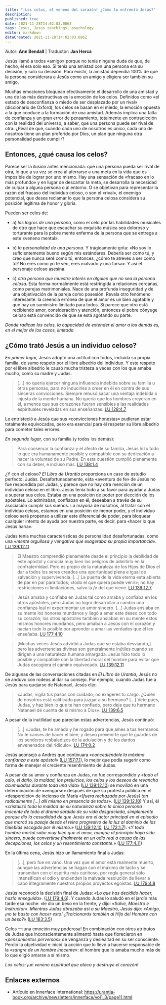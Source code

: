 ```yaml
---
title: "¡Los celos, el veneno del corazón! ¿Cómo lo enfrentó Jesús?"
description: 
published: true
date: 2021-11-28T14:02:03.086Z
tags: Jesus, Jesus teachings, psychology
editor: markdown
dateCreated: 2021-11-28T14:02:03.086Z
---
```


Autor: **Ann Bendall** | Traductor: **Jan Herca**

Jesús llamó a todos «amigo» porque no tenía ninguna duda de que, de hecho, él era solo eso. Si tenía una amistad con una persona era su decisión, y solo su decisión. Para existir, la amistad dependía 100% de que la persona considerara a Jesús como un amigo y eligiera ser también su amigo.

Muchas emociones bloquean efectivamente el desarrollo de una amistad y una de las más destructivas es la emoción de los celos. Definidos como «el estado de desconfianza o miedo de ser desplazado por un rival» (diccionario de Oxford), los celos se basan en el miedo, la emoción opuesta a la que conduce a la formación de una amistad. Además implica una falta de confianza y un gran error de pensamiento, totalmente en contradicción con la realidad del universo, a saber, que una persona puede ser rival de otra. ¿Rival de qué, cuando cada uno de nosotros es único, cada uno de nosotros tiene un plan preferido por Dios, un plan que ninguna otra personalidad puede cumplir?

## Entonces, ¿qué causa los celos?

Parece ser la ilusión antes mencionada: que una persona pueda ser rival de otra, lo que a su vez se crea al aferrarse a una meta en la vida que es imposible de lograr por uno mismo. Hay una sensación de «fracaso en lo más profundo» y en lugar de descartar la meta, se desarrolla la necesidad de culpar a alguna persona o al entorno. O se objetivan para representar la razón del fracaso del individuo celoso, o son el «rival», el enemigo potencial, que desea reclamar lo que la persona celosa considera su posición legítima de honor y gloria.

Pueden ser celos de:

* a) _los logros de una persona,_ como el celo por las habilidades musicales de otro que hace que escuchar su exquisita música sea doloroso y torturante para la pobre mente enferma de la persona que se entrega a este «veneno mental».

* b) _la personalidad de una persona._ Y trágicamente grita: «No soy lo suficientemente bueno según mis estándares. Debería ser como tú, y creo que nunca seré como tú, entonces, ¿cómo te atreves a ser como tú? No eres como yo te veo, eres malvado y una farsa». Y así el personaje celoso asesina.

* c) _otra persona que muestre interés en alguien que no sea la persona celosa._ Esta forma normalmente está restringida a relaciones cercanas, como parejas matrimoniales. Nace de una profunda inseguridad y de una objetivación de la pareja como posesión. Revela otro fenómeno interesante: la creencia errónea de que el amor es un bien agotable y que hay un suministro limitado para todos. Si parece que otro está recibiendo amor, consideración y atención, entonces el pobre cónyuge celoso está convencido de que se está agotando su parte.

_Donde radican los celos, la capacidad de extender el amor a los demás es, en el mejor de los casos, limitada._

## ¿Cómo trató Jesús a un individuo celoso?

_En primer lugar,_ Jesús adoptó una actitud con todos, incluida su propia familia, de sumo respeto por el libre albedrío del individuo. Y este respeto por el libre albedrío le causó mucha tristeza a veces con los que amaba mucho, como su madre y Judas.

> [...] no quería ejercer ninguna influencia indebida sobre su familia u otras personas, para no inducirles a creer en él en contra de sus sinceras convicciones. Siempre rehusó sacar una ventaja indebida o injusta de la mente humana. No quería que los hombres creyeran en él, a menos que sus corazones fueran sensibles a las realidades espirituales reveladas en sus enseñanzas. [LU 128:4.7](/es/The_Urantia_Book/128#p4_7)

Le entristeció a Jesús que sus «convicciones honestas» pudieran estar totalmente equivocadas, pero era esencial para él respetar su libre albedrío para cometer tales errores.

_En segundo lugar,_ con su familia (y todos los demás):

> Para conservar la confianza y el afecto de su familia, Jesús hizo todo lo que era humanamente posible y compatible con su dedicación a hacer la voluntad de su Padre. En esta cuestión cumplió plenamente con su deber, e incluso más. [LU 138:1.4](/es/The_Urantia_Book/138#p1_4)

¿Y con el celoso? _El Libro de Urantia_ proporciona un caso de estudio perfecto: Judas. Desafortunadamente, esta «aventura de fe» de Jesús no fue respondida por Judas, y parece que no hay otra mención de un individuo celoso en el libro. Jesús tenía todo a su favor para ayudar a Judas a superar sus celos. Estaba en una posición de poder por elección de los apóstoles. Lo admiraban, confiaban en él, deseaban a través de su asociación cumplir sus sueños. La mayoría de nosotros, al tratar con el individuo celoso, estamos en una posición de menor poder, y el individuo celoso será propenso a utilizar este diferencial de poder, para bloquear cualquier intento de ayuda por nuestra parte, es decir, para «hacer lo que Jesús haría».

Judas tenía muchas características de personalidad desafortunadas, como una «_mente orgullosa y vengativa que exageraba su propia importancia_». [LU 139:12.11](/es/The_Urantia_Book/139#p12_11)

> El Maestro comprendió plenamente desde el principio la debilidad de este apóstol y conocía muy bien los peligros de admitirlo en la confraternidad. Pero es propio de la naturaleza de los Hijos de Dios el dar a todos los seres creados una oportunidad plena e igual de salvación y supervivencia. [...] La puerta de la vida eterna está abierta de par en par para todos; «todo el que quiera puede venir»; no hay restricciones ni limitaciones, salvo la *fe* del que viene. [LU 139:12.7](/es/The_Urantia_Book/139#p12_7)

> Jesús amaba y confiaba en Judas tal como amaba y confiaba en los otros apóstoles, pero Judas no logró desarrollar a cambio una confianza leal ni experimentar un amor sincero. [...] Judas ansiaba en su mente los honores mundanos y llegó a amar este deseo con todo su corazón; los otros apóstoles también ansiaban en su mente estos mismos honores mundanos, pero amaban a Jesús con el corazón y hacían todo lo posible por aprender a amar las verdades que él les enseñaba. [LU 177:4.10](/es/The_Urantia_Book/177#p4_10)

> [Muchas veces Jesús advirtió a Judas que se estaba desviando,] pero las advertencias divinas son generalmente inútiles cuando se dirigen a una naturaleza humana amargada. Jesús hizo todo lo posible y compatible con la libertad moral del hombre para evitar que Judas escogiera el camino equivocado. [LU 139:12.11](/es/The_Urantia_Book/139#p12_11)

De algunas de las conversaciones citadas en _El Libro de Urantia_, Jesús no se anduvo con rodeos al dar su consejo. Por ejemplo, cuando Judas fue a Jesús para quejarse de Natanael, Jesús dijo:

> «Judas, vigila tus pasos con cuidado; no exageres tu cargo. ¿Quién de nosotros está calificado para juzgar a su hermano? [...] Vete pues, Judas, y haz bien lo que te han confiado, pero deja que tu hermano Natanael dé cuenta de sí mismo a Dios». [LU 139:6.5](/es/The_Urantia_Book/139#p6_5)

A pesar de la inutilidad que parecían estas advertencias, Jesús continuó:

> [...] «Judas, te he amado y he rogado para que ames a tus hermanos. No te canses de hacer el bien; y deseo prevenirte que te guardes de los senderos resbaladizos de la adulación y de los dardos envenenados del ridículo». [LU 174:0.2](/es/The_Urantia_Book/174#p0_2)

Jesús aconsejó a Andrés que continuara «_concediéndole la máxima confianza a este apóstol_» ([LU 157:7.1](/es/The_Urantia_Book/157#p7_1)), lo mejor que podía sugerir como forma de manejar el creciente resentimiento de Judas.

A pesar de su amor y confianza en Judas, no fue correspondido y «_todo el odio, el daño, la maldad, los prejuicios, los celos y los deseos de revancha acumulados durante toda una vida_» ([LU 139:12.10](/es/The_Urantia_Book/139#p12_10)) se movilizó en una determinación de «vengarse» después de que su protesta pública en el «desperdicio» de incienso de María «_[fuera rechazada por Jesús] tan radicalmente [...] allí mismo en presencia de todos_». ([LU 139:12.10](/es/The_Urantia_Book/139#p12_10)) Y así, él «_cristalizó toda la maldad de su naturaleza sobre la única persona inocente de todo el drama sórdido de su vida desgraciada, simplemente porque dio la casualidad de que Jesús era el actor principal en el episodio que marcó su pasaje desde el reino progresivo de la luz al dominio de las tinieblas escogido por él mismo._» ([LU 139:12.10](/es/The_Urantia_Book/139#p12_10), [LU 172:1.7](/es/The_Urantia_Book/172#p1_7)). «_Y todo hombre mortal sabe muy bien que el amor, aunque al principio haya sido sincero, puede convertirse finalmente en un odio real a causa de las decepciones, los celos y un resentimiento constante._» ([LU 177:4.11](/es/The_Urantia_Book/177#p4_11))

En la última cena, Jesús hizo un llamamiento final a Judas:

> [...], pero fue en vano. Una vez que el amor está realmente muerto, aunque las advertencias se hagan con el máximo de tacto y se transmitan con el espíritu más cariñoso, por regla general sólo intensifican el odio y encienden la malvada resolución de llevar a cabo íntegramente nuestros propios proyectos egoístas. [LU 179:4.8](/es/The_Urantia_Book/179#p4_8)

Jesús reconoció la decisión final de Judas: «_Lo que has decidido hacer, hazlo enseguida_». ([LU 179:4.6](/es/The_Urantia_Book/179#p4_6)). Y cuando Judas lo saludó en el jardín más tarde esa noche: «le dio un beso en la frente, y dijo: «_Salve, Maestro e Instructor». Mientras Judas abrazaba así a su Maestro, Jesús dijo: «Amigo, ¡no te basta con hacer esto! ¿Traicionarás también al Hijo del Hombre con un beso?_» ([LU 183:3.5](/es/The_Urantia_Book/183#p3_5))

Celos —¡una emoción muy poderosa! En combinación con otros atributos de Judas que inconscientemente alimentó hasta que florecieron en «_pensamientos perversos_» de venganza y deslealtad en su ser consciente. Perdió la objetividad e inició la acción que lo llevó a hacerse responsable de la «_sangre de un hombre inocente_»: el hombre que lo amaba mucho más de lo que eligió amarse a sí mismo.

_Los celos: ¡un veneno espiritual que ataca y destruye el corazón!_

## Enlaces externos

* Artículo en Innerface International: https://urantia-book.org/archive/newsletters/innerface/vol1_3/page11.html